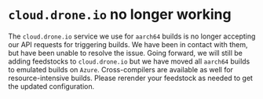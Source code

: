 # `cloud.drone.io` no longer working

The `cloud.drone.io` service we use for `aarch64` builds is no longer
accepting our API requests for triggering builds. We have been in
contact with them, but have been unable to resolve the issue. Going
forward, we will still be adding feedstocks to `cloud.drone.io` but we
have moved all `aarch64` builds to emulated builds on `Azure`.
Cross-compilers are available as well for resource-intensive builds.
Please rerender your feedstock as needed to get the updated
configuration.
